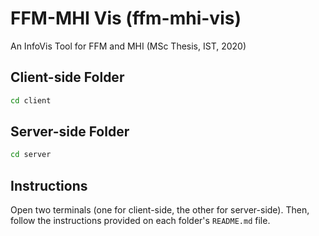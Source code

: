 # FFM-MHI Vis (ffm-mhi-vis)

An InfoVis Tool for FFM and MHI (MSc Thesis, IST, 2020)

## Client-side Folder
```bash
cd client
```

## Server-side Folder
```bash
cd server
```

## Instructions
Open two terminals (one for client-side, the other for server-side). Then, follow the instructions provided on each folder's `README.md` file.
